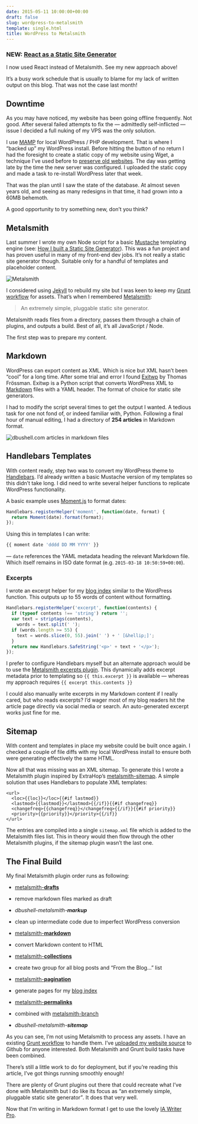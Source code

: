 ```yaml
---
date: 2015-05-11 10:00:00+00:00
draft: false
slug: wordpress-to-metalsmith
template: single.html
title: WordPress to Metalsmith
---
```


<div class="b-boxed b-boxed--dark u-dark">
  <h3>NEW: <a href="/2017/02/13/react-as-a-static-site-generator/">React as a Static Site Generator</a></h3>
  <p>I now used React instead of Metalsmith. See my new approach above!</p>
</div>

It’s a busy work schedule that is usually to blame for my lack of written output on this blog. That was not the case last month!

## Downtime

As you may have noticed, my website has been going offline frequently. Not good. After several failed attempts to fix the — admittedly self-inflicted — issue I decided a full nuking of my VPS was the only solution.

I use [MAMP](http://MAMP.info) for local WordPress / PHP development. That is where I “backed up” my WordPress install. Before hitting the button of no return I had the foresight to create a static copy of my website using Wget, a technique I’ve used before to [preserve old websites](/2012/03/20/preserving-the-web/). The day was getting late by the time the new server was configured. I uploaded the static copy and made a task to re-install WordPress later that week.

That was the plan until I saw the state of the database. At almost seven years old, and seeing as many redesigns in that time, it had grown into a 60MB behemoth.

A good opportunity to try something new, don’t you think?

## Metalsmith

Last summer I wrote my own Node script for a basic [Mustache](http://mustache.github.io/) templating engine (see: [How I built a Static Site Generator](/2014/07/09/how-i-built-a-static-site-generator/)). This was a fun project and has proven useful in many of my front-end dev jobs. It’s not really a static site generator though. Suitable only for a handful of templates and placeholder content.

![Metalsmith](/images/blog/metalsmith.png)

I considered using [Jekyll](http://jekyllrb.com) to rebuild my site but I was keen to keep my [Grunt workflow](https://github.com/dbushell/dbushell-Origin) for assets. That’s when I remembered [Metalsmith](http://www.metalsmith.io/):

> An extremely simple, pluggable static site generator.

Metalsmith reads files from a directory, passes them through a chain of plugins, and outputs a build. Best of all, it’s all JavaScript / Node.

The first step was to prepare my content.

## Markdown

WordPress can export content as XML. Which is nice but XML hasn’t been “cool” for a long time. After some trial and error I found [Exitwp](https://github.com/thomasf/exitwp) by Thomas Frössman. Exitwp is a Python script that converts WordPress XML to [Markdown](http://daringfireball.net/projects/markdown/) files with a YAML header. The format of choice for static site generators.

I had to modify the script several times to get the output I wanted. A tedious task for one not fond of, or indeed familiar with, Python. Following a final hour of manual editing, I had a directory of **254 articles** in Markdown format.

![dbushell.com articles in markdown files](/images/blog/metalsmith-markdown.png)

## Handlebars Templates

With content ready, step two was to convert my WordPress theme to [Handlebars](http://handlebarsjs.com/). I’d already written a basic Mustache version of my templates so this didn’t take long. I did need to write several helper functions to replicate WordPress functionality.

A basic example uses [Moment.js](http://momentjs.com/) to format dates:

```javascript
Handlebars.registerHelper('moment', function(date, format) {
  return Moment(date).format(format);
});
```

Using this in templates I can write:

```javascript
{{ moment date 'dddd DD MM YYYY' }}
```

— `date` references the YAML metadata heading the relevant Markdown file. Which itself remains in ISO date format (e.g. <code>2015-03-18 10:50:59+00:00</code>).

### Excerpts

I wrote an excerpt helper for my [blog index](/blog/) similar to the WordPress function. This outputs up to 55 words of content without formatting.

```javascript
Handlebars.registerHelper('excerpt', function(contents) {
  if (typeof contents !== 'string') return '';
  var text = striptags(contents),
    words = text.split(' ');
  if (words.length >= 55) {
    text = words.slice(0, 55).join(' ') + ' [&hellip;]';
  }
  return new Handlebars.SafeString('<p>' + text + '</p>');
});
```

I prefer to configure Handlebars myself but an alternate approach would be to use the [Metalsmith excerpts plugin](https://github.com/segmentio/metalsmith-excerpts). This dynamically adds excerpt metadata prior to templating so `{{ this.excerpt }}` is available — whereas my approach requires `{{ excerpt this.contents }}`

I could also manually write excerpts in my Markdown content if I really cared, but who reads excerpts? I’d wager most of my blog readers hit the article page directly via social media or search. An auto-generated excerpt works just fine for me.

## Sitemap

With content and templates in place my website could be built once again. I checked a couple of file diffs with my local WordPress install to ensure both were generating effectively the same HTML.

Now all that was missing was an XML sitemap. To generate this I wrote a Metalsmith plugin inspired by ExtraHop’s [metalsmith-sitemap](https://github.com/ExtraHop/metalsmith-sitemap). A simple solution that uses Handlebars to populate XML templates:

```markup
<url>
  <loc>{{loc}}</loc>{{#if lastmod}}
  <lastmod>{{lastmod}}</lastmod>{{/if}}{{#if changefreq}}
  <changefreq>{{changefreq}}</changefreq>{{/if}}{{#if priority}}
  <priority>{{priority}}</priority>{{/if}}
</url>
```

The entries are compiled into a single `sitemap.xml` file which is added to the Metalsmith files list. This in theory would then flow through the other Metalsmith plugins, if the sitemap plugin wasn’t the last one.

## The Final Build

My final Metalsmith plugin order runs as following:

- [metalsmith-**drafts**](https://github.com/segmentio/metalsmith-drafts)

* remove markdown files marked as draft

- _dbushell-metalsmith-**markup**_

* clean up intermediate code due to imperfect WordPress conversion

- [metalsmith-**markdown**](https://github.com/segmentio/metalsmith-markdown)

* convert Markdown content to HTML

- [metalsmith-**collections**](https://github.com/segmentio/metalsmith-collections)

* create two group for all blog posts and “From the Blog…” list

- [metalsmith-**pagination**](https://github.com/blakeembrey/metalsmith-pagination)

* generate pages for my [blog index](/blog/)

- [metalsmith-**permalinks**](https://github.com/segmentio/metalsmith-permalinks)

* combined with [metalsmith-branch](https://github.com/ericgj/metalsmith-branch)

- _dbushell-metalsmith-**sitemap**_

As you can see, I’m not using Metalsmith to process any assets. I have an existing [Grunt workflow](https://github.com/dbushell/dbushell-Origin) to handle them. I’ve [uploaded my website source](https://github.com/dbushell/dbushell-com) to Github for anyone interested. Both Metalsmith and Grunt build tasks have been combined.

There’s still a little work to do for deployment, but if you’re reading this article, I’ve got things running smoothly enough!

There are plenty of Grunt plugins out there that could recreate what I’ve done with Metalsmith but I do like its focus as <q>an extremely simple, pluggable static site generator</q>. It does that very well.

Now that I’m writing in Markdown format I get to use the lovely [IA Writer Pro](https://ia.net/writer/mac).
